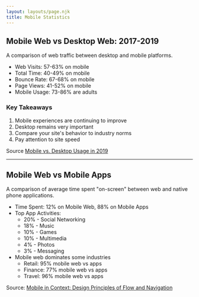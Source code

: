 ```yaml
---
layout: layouts/page.njk
title: Mobile Statistics
---
```

## Mobile Web vs Desktop Web: 2017-2019
A comparison of web traffic between desktop and mobile platforms.
- Web Visits: 57-63% on mobile
- Total Time: 40-49% on mobile
- Bounce Rate: 67-68% on mobile
- Page Views: 41-52% on mobile
- Mobile Usage: 73-86% are adults

### Key Takeaways
1. Mobile experiences are continuing to improve
2. Desktop remains very important
3. Compare your site's behavior to industry norms
4. Pay attention to site speed

Source [Mobile vs. Desktop Usage in 2019](https://www.perficient.com/insights/research-hub/mobile-vs-desktop-usage-study)

---

## Mobile Web vs Mobile Apps
A comparison of average time spent "on-screen" between web and native phone applications.
- Time Spent: 12% on Mobile Web, 88% on Mobile Apps
- Top App Activities:
  - 20% - Social Networking
  - 18% - Music
  - 10% - Games
  - 10% - Multimedia
  - 4% - Photos
  - 3% - Messaging
- Mobile web dominates some industries
  - Retail: 95% mobile web vs apps
  - Finance: 77% mobile web vs apps
  - Travel: 96% mobile web vs apps

Source: [Mobile in Context: Design Principles of Flow and Navigation](https://youtu.be/OZRczPw1BBw)